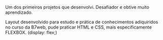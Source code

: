 
Um dos primeiros projetos que desenvolvi. Desafiador e obtive muito aprendizado.

Layout desenvolvido para estudo e prática  de conhecimentos adiquiridos no curso da B7web, pude praticar HTML e CSS, mais especificamente FLEXBOX. (display: flex;)

